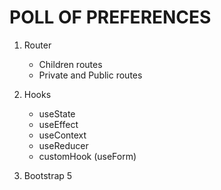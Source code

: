 # POLL OF PREFERENCES

1. Router

   - Children routes
   - Private and Public routes

2. Hooks
   - useState
   - useEffect
   - useContext
   - useReducer
   - customHook (useForm)
3. Bootstrap 5
